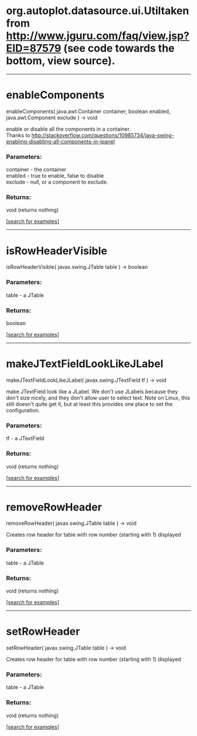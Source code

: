 # org.autoplot.datasource.ui.Utiltaken from http://www.jguru.com/faq/view.jsp?EID=87579 (see code towards the bottom, view source).
***
<a name="enableComponents"></a>
# enableComponents
enableComponents( java.awt.Container container, boolean enabled, java.awt.Component exclude ) &rarr; void

enable or disable all the components in a container.  
 Thanks to http://stackoverflow.com/questions/10985734/java-swing-enabling-disabling-all-components-in-jpanel

### Parameters:
container - the container
<br>enabled - true to enable, false to disable
<br>exclude - null, or a component to exclude.

### Returns:
void (returns nothing)


<a href="https://github.com/autoplot/dev/search?q=enableComponents&unscoped_q=enableComponents">[search for examples]</a>

***
<a name="isRowHeaderVisible"></a>
# isRowHeaderVisible
isRowHeaderVisible( javax.swing.JTable table ) &rarr; boolean



### Parameters:
table - a JTable

### Returns:
boolean


<a href="https://github.com/autoplot/dev/search?q=isRowHeaderVisible&unscoped_q=isRowHeaderVisible">[search for examples]</a>

***
<a name="makeJTextFieldLookLikeJLabel"></a>
# makeJTextFieldLookLikeJLabel
makeJTextFieldLookLikeJLabel( javax.swing.JTextField tf ) &rarr; void

make JTextField look like a JLabel.  We don't use JLabels because they don't size nicely, and they don't
 allow user to select text.  Note on Linux, this still doesn't quite get it, but at least this provides one
 place to set the configuration.

### Parameters:
tf - a JTextField

### Returns:
void (returns nothing)


<a href="https://github.com/autoplot/dev/search?q=makeJTextFieldLookLikeJLabel&unscoped_q=makeJTextFieldLookLikeJLabel">[search for examples]</a>

***
<a name="removeRowHeader"></a>
# removeRowHeader
removeRowHeader( javax.swing.JTable table ) &rarr; void

Creates row header for table with row number (starting with 1) displayed

### Parameters:
table - a JTable

### Returns:
void (returns nothing)


<a href="https://github.com/autoplot/dev/search?q=removeRowHeader&unscoped_q=removeRowHeader">[search for examples]</a>

***
<a name="setRowHeader"></a>
# setRowHeader
setRowHeader( javax.swing.JTable table ) &rarr; void

Creates row header for table with row number (starting with 1) displayed

### Parameters:
table - a JTable

### Returns:
void (returns nothing)


<a href="https://github.com/autoplot/dev/search?q=setRowHeader&unscoped_q=setRowHeader">[search for examples]</a>

